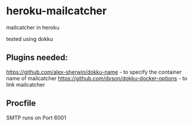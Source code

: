 # heroku-mailcatcher
mailcatcher in heroku

tested using dokku

## Plugins needed:
https://github.com/alex-sherwin/dokku-name - to specify the container name of mailcatcher
https://github.com/dyson/dokku-docker-options - to link mailcatcher

## Procfile
SMTP runs on Port 6001